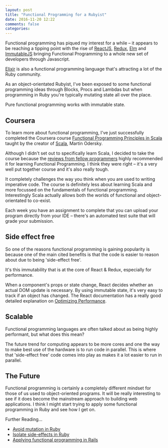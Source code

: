```yaml
---
layout: post
title: "Functional Programming for a Rubyist"
date: 2016-11-20 12:22
comments: false
categories:
---
```

Functional programming has piqued my interest for a while – it appears to be reaching
a tipping point with the rise of [ReactJS](https://facebook.github.io/react/), [Redux](http://redux.js.org/), [Elm](http://elm-lang.org/) and [ImmutableJS](https://facebook.github.io/immutable-js/)
bringing Functional Programming to a whole new set of developers through Javascript.

[Elixir](http://elixir-lang.org/) is also a functional programming language that's
attracting a lot of the Ruby community.

As an object-orientated Rubyist, I've been exposed to some functional programming
ideas through Blocks, Procs and Lambdas but when programming in Ruby you're typically
mutating state all over the place.

Pure functional programming works with immutable state.

## Coursera

To learn more about functional programming, I've just successfully completed the
Coursera course [Functional Programming Principles in Scala](https://www.coursera.org/learn/progfun1)
taught by the creator of [Scala](http://www.scala-lang.org/), Martin Odersky.

Although I didn't set out to specifically learn Scala, I decided to take the
course because the [reviews from fellow programmers](https://www.coursera.org/learn/progfun1#ratings)
highly recommended it for learning Functional Programming. I think they were right – it's
a very well put together course and it's also really tough.

It completely challenges the way you think when you are used to writing imperative code.
The course is definitely less about learning Scala and more focussed on the fundamentals
of functional programming. Interestingly Scala actually allows both the worlds of
functional and object-orientated to co-exist.

Each week you have an assignment to complete that you can upload your program directly
from your IDE – there's an automated test suite that will grade your submission.

## Side effect free

So one of the reasons functional programming is gaining popularity is because one of
the main cited benefits is that the code is easier to reason about due to being
'side-effect free'.

It's this immutability that is at the core of React & Redux, especially for performance.

When a component's props or state change, React decides whether an actual DOM update
is necessary. By using immutable state, it's very easy to track if an object
has changed. The React documentation has a really good detailed explanation on [Optimizing Performance](https://facebook.github.io/react/docs/optimizing-performance.html).

## Scalable

Functional programming languages are often talked about as being highly performant, but
what does this mean?

The future trend for computing appears to be more cores and one the way to make best
use of the hardware is to run code in parallel. This is where that 'side-effect free'
code comes into play as makes it a lot easier to run in parallel.

## The Future

Functional programming is certainly a completely different mindset for those of
us used to object-oriented programs. It will be really interesting to see if it
does become the mainstream approach to building web applications. I think I might
start trying to apply some functional programming in Ruby and see how I get on.

Further Reading...

* [Avoid mutation in Ruby](http://www.rubypigeon.com/posts/avoid-mutation-functional-style-in-ruby/)
* [Isolate side-effects in Ruby](http://www.rubypigeon.com/posts/isolate-side-effects-functional-style-in-ruby/)
* [Applying functional programming in Rails](http://blog.carbonfive.com/2014/01/26/applying-functional-programming-principles-to-your-rails-codebase/)
